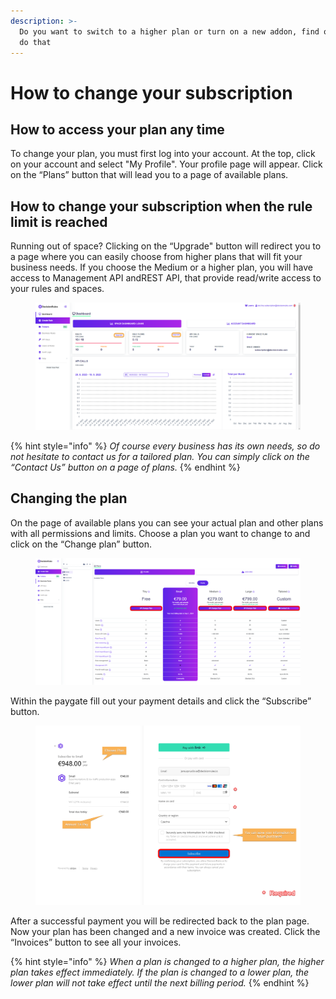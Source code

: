 ```yaml
---
description: >-
  Do you want to switch to a higher plan or turn on a new addon, find out how to
  do that
---
```


# How to change your subscription

## How to access your plan any time

To change your plan, you must first log into your account. At the top, click on your account and select "My Profile". Your profile page will appear. Click on the “Plans” button that will lead you to a page of available plans.

## How to change your subscription when the rule limit is reached

Running out of space? Clicking on the “Upgrade" button will redirect you to a page where you can easily choose from higher plans that will fit your business needs. If you choose the Medium or a higher plan, you will have access to Management API andREST API, that provide read/write access to your rules and spaces.

<figure><img src="../../.gitbook/assets/rulelimitreached.png" alt=""><figcaption></figcaption></figure>

{% hint style="info" %}
_Of course every business has its own needs, so do not hesitate to contact us for a tailored plan. You can simply click on the “Contact Us” button on a page of plans._
{% endhint %}

## Changing the plan

On the page of available plans you can see your actual plan and other plans with all permissions and limits. Choose a plan you want to change to and click on the “Change plan” button.

<figure><img src="../../.gitbook/assets/changeplan.png" alt=""><figcaption></figcaption></figure>

Within the paygate fill out your payment details and click the “Subscribe” button.

<figure><img src="../../.gitbook/assets/paygate.png" alt=""><figcaption></figcaption></figure>

After a successful payment you will be redirected back to the plan page. Now your plan has been changed and a new invoice was created. Click the “Invoices” button to see all your invoices.

{% hint style="info" %}
_When a plan is changed to a higher plan, the higher plan takes effect immediately. If the plan is changed to a lower plan, the lower plan will not take effect until the next billing period._
{% endhint %}
